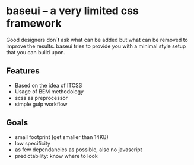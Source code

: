 # baseui – a very limited css framework

Good designers don´t ask what can be added but what can be removed to improve the results. 
baseui tries to provide you with a minimal style setup that you can build upon.

## Features
- Based on the idea of ITCSS
- Usage of BEM methodology
- scss as preprocessor
- simple gulp workflow

## Goals
- small footprint (get smaller than 14KB)
- low specificity
- as few dependancies as possible, also no javascript
- predictability: know where to look 


